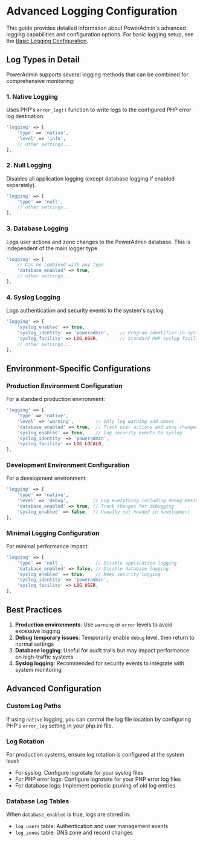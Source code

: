 # Advanced Logging Configuration

This guide provides detailed information about PowerAdmin's advanced logging capabilities and configuration options. For basic logging setup, see the [Basic Logging Configuration](../configuration/logging.md).

## Log Types in Detail

PowerAdmin supports several logging methods that can be combined for comprehensive monitoring:

### 1. Native Logging

Uses PHP's `error_log()` function to write logs to the configured PHP error log destination.

```php
'logging' => [
    'type' => 'native',
    'level' => 'info',
    // other settings...
],
```

### 2. Null Logging

Disables all application logging (except database logging if enabled separately).

```php
'logging' => [
    'type' => 'null',
    // other settings...
],
```

### 3. Database Logging

Logs user actions and zone changes to the PowerAdmin database. This is independent of the main logger type.

```php
'logging' => [
    // Can be combined with any type
    'database_enabled' => true, 
    // other settings...
],
```

### 4. Syslog Logging

Logs authentication and security events to the system's syslog.

```php
'logging' => [
    'syslog_enabled' => true,
    'syslog_identity' => 'poweradmin',    // Program identifier in syslog
    'syslog_facility' => LOG_USER,        // Standard PHP syslog facility constant
    // other settings...
],
```

## Environment-Specific Configurations

### Production Environment Configuration

For a standard production environment:

```php
'logging' => [
    'type' => 'native',
    'level' => 'warning',        // Only log warning and above
    'database_enabled' => true,  // Track user actions and zone changes
    'syslog_enabled' => true,    // Log security events to syslog
    'syslog_identity' => 'poweradmin',
    'syslog_facility' => LOG_LOCAL0,
],
```

### Development Environment Configuration

For a development environment:

```php
'logging' => [
    'type' => 'native',
    'level' => 'debug',         // Log everything including debug messages
    'database_enabled' => true, // Track changes for debugging
    'syslog_enabled' => false,  // Usually not needed in development
],
```

### Minimal Logging Configuration

For minimal performance impact:

```php
'logging' => [
    'type' => 'null',            // Disable application logging
    'database_enabled' => false, // Disable database logging
    'syslog_enabled' => true,    // Keep security logging
    'syslog_identity' => 'poweradmin',
    'syslog_facility' => LOG_USER,
],
```

## Best Practices

1. **Production environments**: Use `warning` or `error` levels to avoid excessive logging
2. **Debug temporary issues**: Temporarily enable `debug` level, then return to normal settings
3. **Database logging**: Useful for audit trails but may impact performance on high-traffic systems
4. **Syslog logging**: Recommended for security events to integrate with system monitoring

## Advanced Configuration

### Custom Log Paths

If using `native` logging, you can control the log file location by configuring PHP's `error_log` setting in your php.ini file.

### Log Rotation

For production systems, ensure log rotation is configured at the system level:
- For syslog: Configure logrotate for your syslog files
- For PHP error logs: Configure logrotate for your PHP error log files
- For database logs: Implement periodic pruning of old log entries

### Database Log Tables

When `database_enabled` is true, logs are stored in:
- `log_users` table: Authentication and user management events
- `log_zones` table: DNS zone and record changes